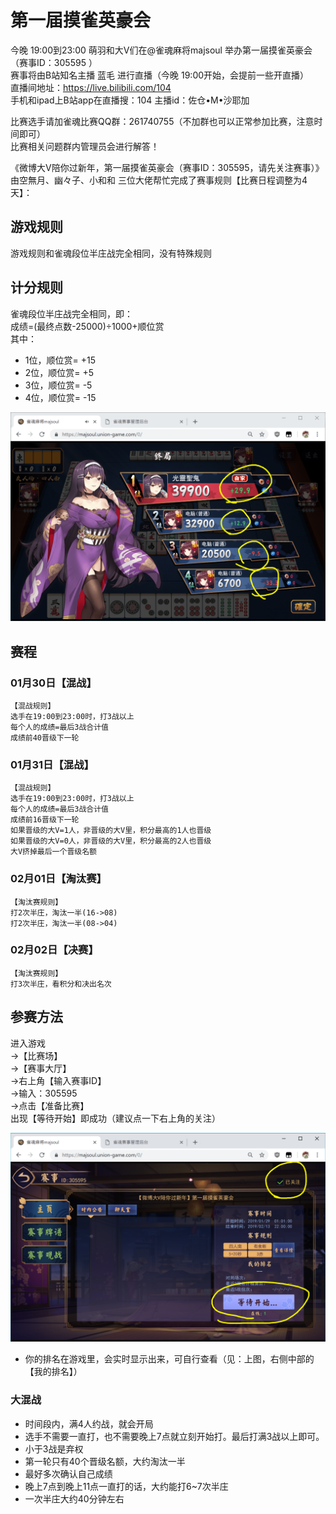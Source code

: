 # 第一届摸雀英豪会
今晚 19:00到23:00 萌羽和大V们在@雀魂麻将majsoul 举办第一届摸雀英豪会（赛事ID：305595 ）  
赛事将由B站知名主播 蓝毛 进行直播（今晚 19:00开始，会提前一些开直播）  
直播间地址：https://live.bilibili.com/104  
手机和ipad上B站app在直播搜：104 主播id：佐仓•M•沙耶加  

比赛选手请加雀魂比赛QQ群：261740755（不加群也可以正常参加比赛，注意时间即可）  
比赛相关问题群内管理员会进行解答！

《微博大V陪你过新年，第一届摸雀英豪会（赛事ID：305595，请先关注赛事）》  
由空無月、幽々子、小和和 三位大佬帮忙完成了赛事规则【比赛日程调整为4天】：

## 游戏规则
游戏规则和雀魂段位半庄战完全相同，没有特殊规则

## 计分规则
雀魂段位半庄战完全相同，即：  
成绩=(最终点数-25000)÷1000+顺位赏  
其中：  
* 1位，顺位赏= +15
* 2位，顺位赏= +5
* 3位，顺位赏= -5
* 4位，顺位赏= -15

![](cs02.png)


## 赛程
### 01月30日【混战】
    【混战规则】
    选手在19:00到23:00时，打3战以上
    每个人的成绩=最后3战合计值
    成绩前40晋级下一轮

### 01月31日【混战】
    【混战规则】
    选手在19:00到23:00时，打3战以上
    每个人的成绩=最后3战合计值
    成绩前16晋级下一轮
    如果晋级的大V=1人，非晋级的大V里，积分最高的1人也晋级
    如果晋级的大V=0人，非晋级的大V里，积分最高的2人也晋级
    大V挤掉最后一个晋级名额

### 02月01日【淘汰赛】
    【淘汰赛规则】
    打2次半庄，淘汰一半(16->08)
    打2次半庄，淘汰一半(08->04)

### 02月02日【决赛】
    【淘汰赛规则】
    打3次半庄，看积分和决出名次

## 参赛方法
进入游戏  
→【比赛场】  
→【赛事大厅】  
→右上角【输入赛事ID】  
→输入：305595  
→点击【准备比赛】   
出现【等待开始】即成功（建议点一下右上角的关注）

![](cs01.png)

* 你的排名在游戏里，会实时显示出来，可自行查看（见：上图，右侧中部的【我的排名】）

### 大混战
* 时间段内，满4人约战，就会开局
* 选手不需要一直打，也不需要晚上7点就立刻开始打。最后打满3战以上即可。
* 小于3战是弃权
* 第一轮只有40个晋级名额，大约淘汰一半
* 最好多次确认自己成绩
* 晚上7点到晚上11点一直打的话，大约能打6~7次半庄
* 一次半庄大约40分钟左右



